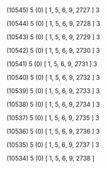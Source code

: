 (10545) 5 (0) [ 1, 5, 6, 9, 2727 ] 3 


(10544) 5 (0) [ 1, 5, 6, 9, 2728 ] 3 


(10543) 5 (0) [ 1, 5, 6, 9, 2729 ] 3 


(10542) 5 (0) [ 1, 5, 6, 9, 2730 ] 3 


(10541) 5 (0) [ 1, 5, 6, 9, 2731 ] 3 


(10540) 5 (0) [ 1, 5, 6, 9, 2732 ] 3 


(10539) 5 (0) [ 1, 5, 6, 9, 2733 ] 3 


(10538) 5 (0) [ 1, 5, 6, 9, 2734 ] 3 


(10537) 5 (0) [ 1, 5, 6, 9, 2735 ] 3 


(10536) 5 (0) [ 1, 5, 6, 9, 2736 ] 3 


(10535) 5 (0) [ 1, 5, 6, 9, 2737 ] 3 


(10534) 5 (0) [ 1, 5, 6, 9, 2738 ]  

